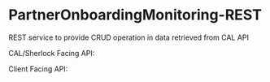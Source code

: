# PartnerOnboardingMonitoring-REST

REST service to provide CRUD operation in data retrieved from CAL API

CAL/Sherlock Facing API:

Client Facing API:

